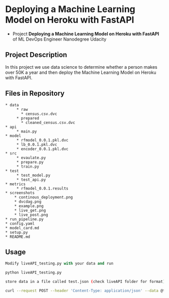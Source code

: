# Deploying a Machine Learning Model on Heroku with FastAPI

- Project **Deploying a Machine Learning Model on Heroku with FastAPI** of ML DevOps Engineer Nanodegree Udacity

## Project Description
In this project we use data science to determine whether a person makes over 50K a year and then deploy the Machine Learning Model on Heroku with FastAPI.


## Files in Repository
```
* data
     * raw
       * census.csv.dvc
     * prepared
       * cleaned_census.csv.dvc
* api
     * main.py
* model
     * rfmodel_0.0.1.pkl.dvc
     * lb_0.0.1.pkl.dvc
     * encoder_0.0.1.pkl.dvc
* src
     * evaulate.py
     * prepare.py
     * train.py
* test
     * test_model.py
     * test_api.py
* metrics
     * rfmodel_0.0.1.results
* screenshots
    * continous_deployment.png
    * dvcdag.png
    * example.png
    * live_get.png
    * live_post.png
* run_pipeline.py
* config.yaml
* model_card.md
* setup.py
* README.md
```

## Usage

```python
Modify liveAPI_testing.py with your data and run

python liveAPI_testing.py
```

```bash
store data in a file called test.json (check liveAPI folder for format) and run

curl --request POST --header 'Content-Type: application/json' --data @test.json --url  https://udacity-ml-deploy.herokuapp.com/predict
```
